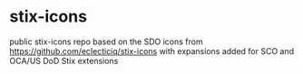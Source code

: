 # stix-icons
public stix-icons repo
based on the SDO icons from https://github.com/eclecticiq/stix-icons
with expansions added for SCO and OCA/US DoD Stix extensions